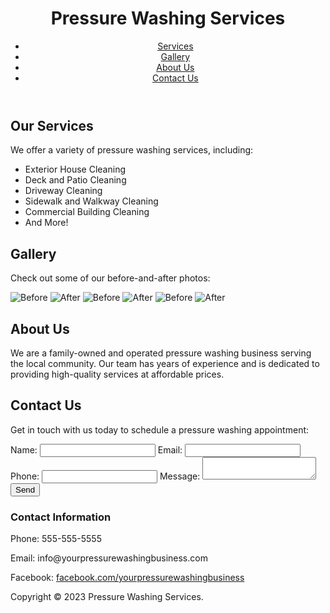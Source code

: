 <!DOCTYPE html>
<html lang="en">
    <head>
        <meta charset="UTF-8" />
        <meta name="viewport" content="width=device-width, initial-scale=1.0" />
        <title>Pressure Washing Services</title>
        <link rel="stylesheet" href="style.css" />
    </head>
    <body>
        <div class="content">
            <header>
                <h1>Pressure Washing Services</h1>
                <nav>
                    <ul>
                        <li><a href="#services">Services</a></li>
                        <li><a href="#gallery">Gallery</a></li>
                        <li><a href="#about">About Us</a></li>
                        <li><a href="#contact">Contact Us</a></li>
                    </ul>
                </nav>
            </header>
            <main>
                <section id="services">
                    <h2>Our Services</h2>
                    <p>
                        We offer a variety of pressure washing services,
                        including:
                    </p>
                    <ul>
                        <li>Exterior House Cleaning</li>
                        <li>Deck and Patio Cleaning</li>
                        <li>Driveway Cleaning</li>
                        <li>Sidewalk and Walkway Cleaning</li>
                        <li>Commercial Building Cleaning</li>
                        <li>And More!</li>
                    </ul>
                </section>
                <section id="gallery">
                    <h2>Gallery</h2>
                    <p>Check out some of our before-and-after photos:</p>
                    <div class="gallery">
                        <img src="img/before1.jpg" alt="Before" />
                        <img src="img/after1.jpg" alt="After" />
                        <img src="img/before2.jpg" alt="Before" />
                        <img src="img/after2.jpg" alt="After" />
                        <img src="img/before3.jpg" alt="Before" />
                        <img src="img/after3.jpg" alt="After" />
                    </div>
                </section>
                <section id="about">
                    <h2>About Us</h2>
                    <p>
                        We are a family-owned and operated pressure washing
                        business serving the local community. Our team has years
                        of experience and is dedicated to providing high-quality
                        services at affordable prices.
                    </p>
                </section>
                <section id="contact">
                    <h2>Contact Us</h2>
                    <p>
                        Get in touch with us today to schedule a pressure
                        washing appointment:
                    </p>
                    <form action="submit-form.php" method="post">
                        <label for="name">Name:</label>
                        <input type="text" id="name" name="name" required />
                        <label for="email">Email:</label>
                        <input type="email" id="email" name="email" required />
                        <label for="phone">Phone:</label>
                        <input type="tel" id="phone" name="phone" required />
                        <label for="message">Message:</label>
                        <textarea id="message" name="message"></textarea>
                        <button type="submit">Send</button>
                    </form>
                </section>
            </main>
            <footer>
                <h3>Contact Information</h3>
                <p>Phone: 555-555-5555</p>
                <p>Email: info@yourpressurewashingbusiness.com</p>
                <p>
                    Facebook:
                    <a
                        href="https://www.facebook.com/yourpressurewashingbusiness"
                        >facebook.com/yourpressurewashingbusiness</a
                    >
                </p>
                <p>Copyright © 2023 Pressure Washing Services.</p>
            </footer>
        </div>
    </body>
</html>
